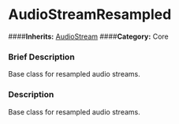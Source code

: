 #  AudioStreamResampled  
####**Inherits:** [AudioStream](class_audiostream)
####**Category:** Core

###  Brief Description  
Base class for resampled audio streams.

###  Description  
Base class for resampled audio streams.
